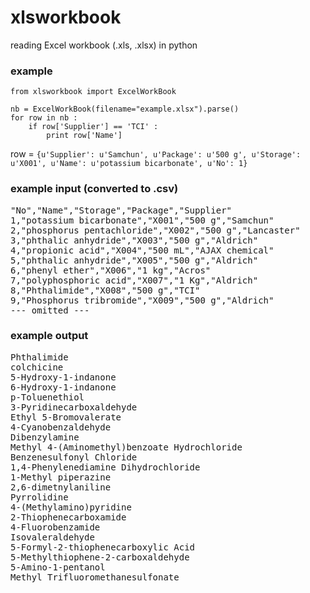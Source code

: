 # xlsworkbook
reading Excel workbook (.xls, .xlsx) in python

### example
```
from xlsworkbook import ExcelWorkBook

nb = ExcelWorkBook(filename="example.xlsx").parse()
for row in nb :
    if row['Supplier'] == 'TCI' :
        print row['Name']
```

row = ```{u'Supplier': u'Samchun', u'Package': u'500 g', u'Storage': u'X001', u'Name': u'potassium bicarbonate', u'No': 1}```

### example input (converted to .csv)
<pre>
"No","Name","Storage","Package","Supplier"
1,"potassium bicarbonate","X001","500 g","Samchun"
2,"phosphorus pentachloride","X002","500 g","Lancaster"
3,"phthalic anhydride","X003","500 g","Aldrich"
4,"propionic acid","X004","500 mL","AJAX chemical"
5,"phthalic anhydride","X005","500 g","Aldrich"
6,"phenyl ether","X006","1 kg","Acros"
7,"polyphosphoric acid","X007","1 Kg","Aldrich"
8,"Phthalimide","X008","500 g","TCI"
9,"Phosphorus tribromide","X009","500 g","Aldrich"
--- omitted ---
</pre>

### example output
<pre>
Phthalimide
colchicine
5-Hydroxy-1-indanone
6-Hydroxy-1-indanone
p-Toluenethiol
3-Pyridinecarboxaldehyde
Ethyl 5-Bromovalerate
4-Cyanobenzaldehyde
Dibenzylamine
Methyl 4-(Aminomethyl)benzoate Hydrochloride
Benzenesulfonyl Chloride
1,4-Phenylenediamine Dihydrochloride
1-Methyl piperazine
2,6-dimetnylaniline
Pyrrolidine
4-(Methylamino)pyridine
2-Thiophenecarboxamide
4-Fluorobenzamide
Isovaleraldehyde
5-Formyl-2-thiophenecarboxylic Acid
5-Methylthiophene-2-carboxaldehyde
5-Amino-1-pentanol
Methyl Trifluoromethanesulfonate
</pre>
